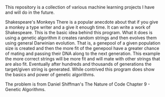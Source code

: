 
This repository is a collection of various machine learning projects I have and will do in the future.

Shakespeare's Monkeys
There is a popular anecdote about that if you give a monkey a type writer and a give it enough time. It can write a work of Shakespeare. This is the basic idea behind this program. What it does is using a genetic algorithm it creates random strings and then evolves them using general Darwinian evolution. That is, a genepool of a given population size is created and then the more fit of the genepool have a greater chance of mating and passing their DNA along to the next generation. This example the more correct strings will be more fit and will mate with other strings that are also fit. Eventually after hundreds and thousands of generations the target/given string is generated. While contrived this program does show the basics and power of genetic algorithms.

The problem is from Daniel Shiffman's The Nature of Code Chapter 9 - Genetic Algorithms.
